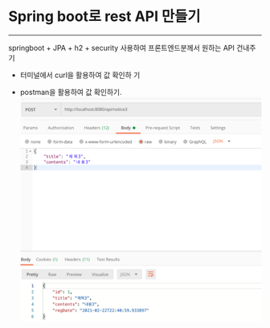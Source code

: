 # Spring boot로 rest API 만들기

---

springboot + JPA + h2 + security 사용하여 프론트엔드분께서 원하는 API 건내주기


- 터미널에서 curl을 활용하여 값 확인하
기

- postman을 활용하여 값 확인하기.
  ![postman](./images/postman으로확인하기.png)
